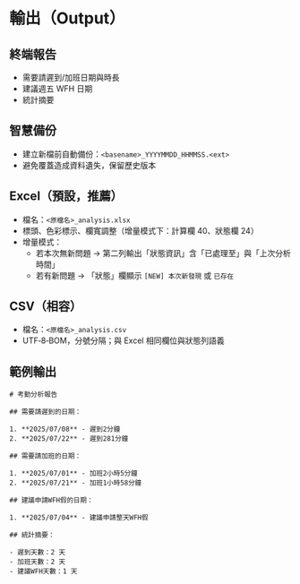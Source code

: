 # 輸出（Output）

## 終端報告
- 需要請遲到/加班日期與時長
- 建議週五 WFH 日期
- 統計摘要

## 智慧備份
- 建立新檔前自動備份：`<basename>_YYYYMMDD_HHMMSS.<ext>`
- 避免覆蓋造成資料遺失，保留歷史版本

## Excel（預設，推薦）
- 檔名：`<原檔名>_analysis.xlsx`
- 標頭、色彩標示、欄寬調整（增量模式下：計算欄 40、狀態欄 24）
- 增量模式：
  - 若本次無新問題 → 第二列輸出「狀態資訊」含「已處理至」與「上次分析時間」
  - 若有新問題 → 「狀態」欄顯示 `[NEW] 本次新發現` 或 `已存在`

## CSV（相容）
- 檔名：`<原檔名>_analysis.csv`
- UTF‑8‑BOM，分號分隔；與 Excel 相同欄位與狀態列語義

## 範例輸出

```
# 考勤分析報告

## 需要請遲到的日期：

1. **2025/07/08** - 遲到2分鐘
2. **2025/07/22** - 遲到281分鐘

## 需要請加班的日期：

1. **2025/07/01** - 加班2小時5分鐘
2. **2025/07/21** - 加班1小時58分鐘

## 建議申請WFH假的日期：

1. **2025/07/04** - 建議申請整天WFH假

## 統計摘要：

- 遲到天數：2 天
- 加班天數：2 天  
- 建議WFH天數：1 天
```
